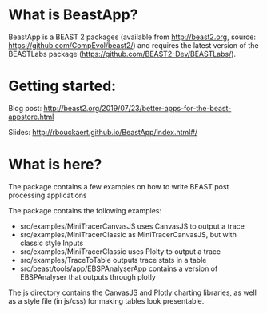 What is BeastApp?
=================
BeastApp is a BEAST 2 packages (available from http://beast2.org, source: https://github.com/CompEvol/beast2/) and requires the latest version of the BEASTLabs package (https://github.com/BEAST2-Dev/BEASTLabs/).


Getting started:
================
Blog post: http://beast2.org/2019/07/23/better-apps-for-the-beast-appstore.html

Slides: http://rbouckaert.github.io/BeastApp/index.html#/

What is here?
=============
The package contains a few examples on how to write BEAST post processing applications

The package contains the following examples:
* src/examples/MiniTracerCanvasJS uses CanvasJS to output a trace
* src/examples/MiniTracerClassic as MiniTracerCanvasJS, but with classic style Inputs
* src/examples/MiniTracerClassic uses Plolty to output a trace
* src/examples/TraceToTable outputs trace stats in a table
* src/beast/tools/app/EBSPAnalyserApp contains a version of EBSPAnalyser that outputs through plotly

The js directory contains the CanvasJS and Plotly charting libraries, as well as a style file (in js/css) for making tables look presentable.
